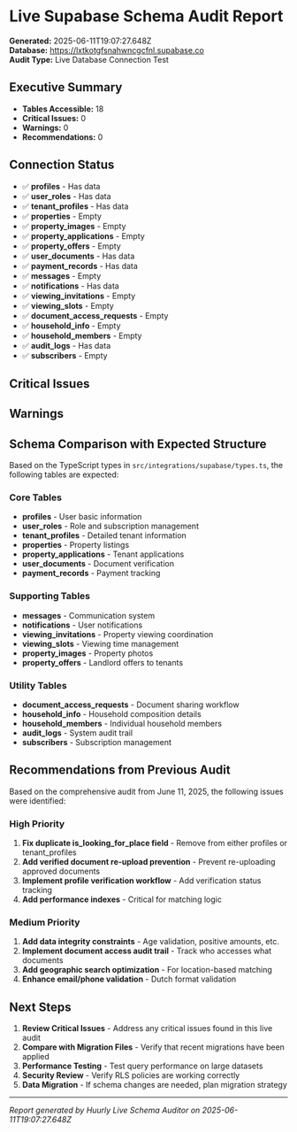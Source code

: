 # Live Supabase Schema Audit Report

**Generated:** 2025-06-11T19:07:27.648Z  
**Database:** https://lxtkotgfsnahwncgcfnl.supabase.co  
**Audit Type:** Live Database Connection Test

## Executive Summary

- **Tables Accessible:** 18
- **Critical Issues:** 0
- **Warnings:** 0
- **Recommendations:** 0

## Connection Status

- ✅ **profiles** - Has data
- ✅ **user_roles** - Has data
- ✅ **tenant_profiles** - Has data
- ✅ **properties** - Empty
- ✅ **property_images** - Empty
- ✅ **property_applications** - Empty
- ✅ **property_offers** - Empty
- ✅ **user_documents** - Has data
- ✅ **payment_records** - Has data
- ✅ **messages** - Empty
- ✅ **notifications** - Has data
- ✅ **viewing_invitations** - Empty
- ✅ **viewing_slots** - Empty
- ✅ **document_access_requests** - Empty
- ✅ **household_info** - Empty
- ✅ **household_members** - Empty
- ✅ **audit_logs** - Has data
- ✅ **subscribers** - Empty

## Critical Issues



## Warnings



## Schema Comparison with Expected Structure

Based on the TypeScript types in `src/integrations/supabase/types.ts`, the following tables are expected:

### Core Tables
- **profiles** - User basic information
- **user_roles** - Role and subscription management  
- **tenant_profiles** - Detailed tenant information
- **properties** - Property listings
- **property_applications** - Tenant applications
- **user_documents** - Document verification
- **payment_records** - Payment tracking

### Supporting Tables
- **messages** - Communication system
- **notifications** - User notifications
- **viewing_invitations** - Property viewing coordination
- **viewing_slots** - Viewing time management
- **property_images** - Property photos
- **property_offers** - Landlord offers to tenants

### Utility Tables
- **document_access_requests** - Document sharing workflow
- **household_info** - Household composition details
- **household_members** - Individual household members
- **audit_logs** - System audit trail
- **subscribers** - Subscription management

## Recommendations from Previous Audit

Based on the comprehensive audit from June 11, 2025, the following issues were identified:

### High Priority
1. **Fix duplicate is_looking_for_place field** - Remove from either profiles or tenant_profiles
2. **Add verified document re-upload prevention** - Prevent re-uploading approved documents
3. **Implement profile verification workflow** - Add verification status tracking
4. **Add performance indexes** - Critical for matching logic

### Medium Priority
1. **Add data integrity constraints** - Age validation, positive amounts, etc.
2. **Implement document access audit trail** - Track who accesses what documents
3. **Add geographic search optimization** - For location-based matching
4. **Enhance email/phone validation** - Dutch format validation

## Next Steps

1. **Review Critical Issues** - Address any critical issues found in this live audit
2. **Compare with Migration Files** - Verify that recent migrations have been applied
3. **Performance Testing** - Test query performance on large datasets
4. **Security Review** - Verify RLS policies are working correctly
5. **Data Migration** - If schema changes are needed, plan migration strategy

---

*Report generated by Huurly Live Schema Auditor on 2025-06-11T19:07:27.648Z*
